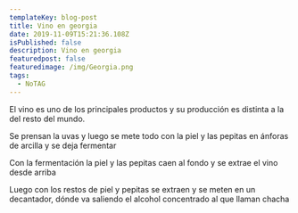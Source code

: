 ```yaml
---
templateKey: blog-post
title: Vino en georgia
date: 2019-11-09T15:21:36.108Z
isPublished: false
description: Vino en georgia
featuredpost: false
featuredimage: /img/Georgia.png
tags:
  - NoTAG
---
```

El vino es uno de los principales productos y su producción es distinta a la del resto del mundo.



Se prensan la uvas y luego se mete todo con la piel y las pepitas en ánforas de arcilla y se deja fermentar



Con la fermentación la piel y las pepitas caen al fondo y se extrae el vino desde arriba



Luego con los restos de piel y pepitas se extraen y se meten en un decantador, dónde va saliendo el alcohol concentrado al que llaman chacha
